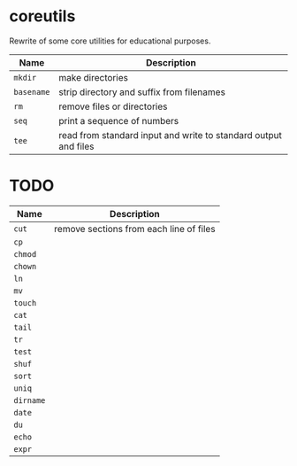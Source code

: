 # coreutils

Rewrite of some core utilities for educational purposes.

| Name       | Description                                                     |
|------------|-----------------------------------------------------------------|
| `mkdir`    | make directories                                                |
| `basename` | strip directory and suffix from filenames                       |
| `rm`       | remove files or directories                                     |
| `seq`      | print a sequence of numbers                                     |
| `tee`      | read from standard input and write to standard output and files |

# TODO

| Name       | Description                                                     |
|------------|-----------------------------------------------------------------|
| `cut`      | remove sections from each line of files                         |
| `cp`       | |
| `chmod`    | |
| `chown`    | |
| `ln`       | |
| `mv`       | |
| `touch`    | |
| `cat`      | |
| `tail`     | |
| `tr`       | |
| `test`     | |
| `shuf`     | |
| `sort`     | |
| `uniq`     | |
| `dirname`  | |
| `date`     | |
| `du`       | |
| `echo`     | |
| `expr`     | |
